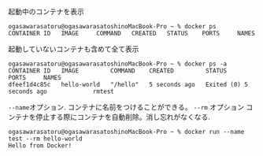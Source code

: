 

起動中のコンテナを表示
```
ogasawarasatoru@ogasawarasatoshinoMacBook-Pro ~ % docker ps
CONTAINER ID   IMAGE     COMMAND   CREATED   STATUS    PORTS     NAMES
```
起動していないコンテナも含めて全て表示
```
ogasawarasatoru@ogasawarasatoshinoMacBook-Pro ~ % docker ps -a
CONTAINER ID   IMAGE         COMMAND    CREATED         STATUS                     PORTS     NAMES
dfeef1d4c85c   hello-world   "/hello"   5 seconds ago   Exited (0) 5 seconds ago             rmtest
```


`--name`オプション. コンテナに名前をつけることができる。
`--rm` オプション コンテナを停止する際にコンテナを自動削除。消し忘れがなくなる.
```
ogasawarasatoru@ogasawarasatoshinoMacBook-Pro ~ % docker run --name test --rm hello-world
Hello from Docker!
```
